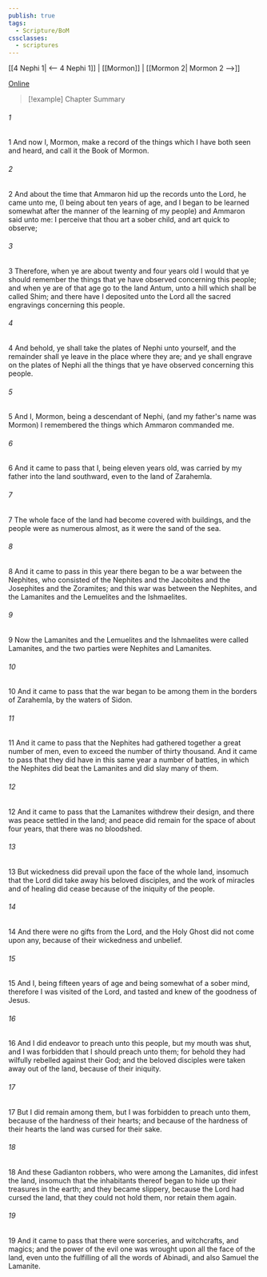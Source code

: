 ```yaml
---
publish: true
tags:
  - Scripture/BoM
cssclasses:
  - scriptures
---
```

[[4 Nephi 1| <-- 4 Nephi 1]] | [[Mormon]] | [[Mormon 2| Mormon 2 -->]]

[Online](https://churchofjesuschrist.org/study/scriptures/bofm/morm/1?lang=eng)

>[!example] Chapter Summary
>
###### 1
1 And now I, Mormon, make a record of the things which I have both seen and heard, and call it the Book of Mormon.
###### 2
2 And about the time that Ammaron hid up the records unto the Lord, he came unto me, (I being about ten years of age, and I began to be learned somewhat after the manner of the learning of my people) and Ammaron said unto me: I perceive that thou art a sober child, and art quick to observe;
###### 3
3 Therefore, when ye are about twenty and four years old I would that ye should remember the things that ye have observed concerning this people; and when ye are of that age go to the land Antum, unto a hill which shall be called Shim; and there have I deposited unto the Lord all the sacred engravings concerning this people.
###### 4
4 And behold, ye shall take the plates of Nephi unto yourself, and the remainder shall ye leave in the place where they are; and ye shall engrave on the plates of Nephi all the things that ye have observed concerning this people.
###### 5
5 And I, Mormon, being a descendant of Nephi, (and my father's name was Mormon) I remembered the things which Ammaron commanded me.
###### 6
6 And it came to pass that I, being eleven years old, was carried by my father into the land southward, even to the land of Zarahemla.
###### 7
7 The whole face of the land had become covered with buildings, and the people were as numerous almost, as it were the sand of the sea.
###### 8
8 And it came to pass in this year there began to be a war between the Nephites, who consisted of the Nephites and the Jacobites and the Josephites and the Zoramites; and this war was between the Nephites, and the Lamanites and the Lemuelites and the Ishmaelites.
###### 9
9 Now the Lamanites and the Lemuelites and the Ishmaelites were called Lamanites, and the two parties were Nephites and Lamanites.
###### 10
10 And it came to pass that the war began to be among them in the borders of Zarahemla, by the waters of Sidon.
###### 11
11 And it came to pass that the Nephites had gathered together a great number of men, even to exceed the number of thirty thousand. And it came to pass that they did have in this same year a number of battles, in which the Nephites did beat the Lamanites and did slay many of them.
###### 12
12 And it came to pass that the Lamanites withdrew their design, and there was peace settled in the land; and peace did remain for the space of about four years, that there was no bloodshed.
###### 13
13 But wickedness did prevail upon the face of the whole land, insomuch that the Lord did take away his beloved disciples, and the work of miracles and of healing did cease because of the iniquity of the people.
###### 14
14 And there were no gifts from the Lord, and the Holy Ghost did not come upon any, because of their wickedness and unbelief.
###### 15
15 And I, being fifteen years of age and being somewhat of a sober mind, therefore I was visited of the Lord, and tasted and knew of the goodness of Jesus.
###### 16
16 And I did endeavor to preach unto this people, but my mouth was shut, and I was forbidden that I should preach unto them; for behold they had wilfully rebelled against their God; and the beloved disciples were taken away out of the land, because of their iniquity.
###### 17
17 But I did remain among them, but I was forbidden to preach unto them, because of the hardness of their hearts; and because of the hardness of their hearts the land was cursed for their sake.
###### 18
18 And these Gadianton robbers, who were among the Lamanites, did infest the land, insomuch that the inhabitants thereof began to hide up their treasures in the earth; and they became slippery, because the Lord had cursed the land, that they could not hold them, nor retain them again.
###### 19
19 And it came to pass that there were sorceries, and witchcrafts, and magics; and the power of the evil one was wrought upon all the face of the land, even unto the fulfilling of all the words of Abinadi, and also Samuel the Lamanite.



